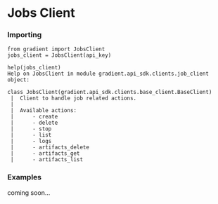 # Jobs Client

### Importing

```text
from gradient import JobsClient
jobs_client = JobsClient(api_key)
```

```text
help(jobs_client)
Help on JobsClient in module gradient.api_sdk.clients.job_client object:

class JobsClient(gradient.api_sdk.clients.base_client.BaseClient)
 |  Client to handle job related actions.
 |  
 |  Available actions:
 |      - create
 |      - delete
 |      - stop
 |      - list
 |      - logs
 |      - artifacts_delete
 |      - artifacts_get
 |      - artifacts_list
```

### Examples

coming soon...

